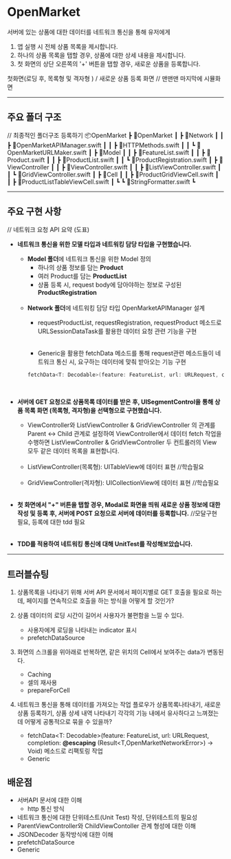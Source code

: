 # OpenMarket

서버에 있는 상품에 대한 데이터를 네트워크 통신을 통해 유저에게
  1. 앱 실행 시 전체 상품 목록을 제시합니다.
  2. 하나의 상품 목록을 탭할 경우, 상품에 대한 상세 내용을 제시합니다.
  3. 첫 화면의 상단 오른쪽의 '+' 버튼을 탭할 경우, 새로운 상품을 등록합니다.

첫화면(로딩 후, 목록형 및 격자형 ) / 새로운 상품 등록 화면 // 맨맨맨 마지막에 시뮬화면


---
## 주요 폴더 구조
// 최종적인 폴더구조 등록하기
📦OpenMarket
 ┣ 📂OpenMarket
 ┃ ┣ 📂Network
 ┃ ┃ ┣ 📜OpenMarketAPIManager.swift
 ┃ ┃ ┣ 📜HTTPMethods.swift
 ┃ ┃ ┗ 📜OpenMarketURLMaker.swift
 ┃ ┣ 📂Model
 ┃ ┃ ┣ 📜FeatureList.swift
 ┃ ┃ ┣ 📜Product.swift
 ┃ ┃ ┣ 📜ProductList.swift
 ┃ ┃ ┗ 📜ProductRegistration.swift
 ┃ ┣ 📂ViewController
 ┃ ┃ ┣ 📜ViewController.swift
 ┃ ┃ ┣ 📜ListViewController.swift
 ┃ ┃ ┗ 📜GridViewController.swift
 ┃ ┣ 📂Cell
 ┃ ┃ ┣ 📜ProductGridViewCell.swift
 ┃ ┃ ┣ 📜ProductListTableViewCell.swift
 ┃ ┗ ┗ 📜StringFormatter.swift
 ┗

---
## 주요 구현 사항

// 네트워크 요청 API 요약 (도표)

- <b>네트워크 통신을 위한 모델 타입과 네트워킹 담당 타입을 구현했습니다.</b>
  - <b>Model 폴더</b>에 네트워크 통신을 위한 Model 정의
    - 하나의 상품 정보를 담는 <b>Product</b>
    - 여러 Product를 담는 <b>ProductList</b>
    - 상품 등록 시, request body에 담아야하는 정보로 구성된 <b>ProductRegistration</b><br><br> 
  - <b>Network 폴더</b>에 네트워킹 담당 타입 OpenMarketAPIManager 설계<br> 
    - requestProductList, requestRegistration, requestProduct 메소드로 URLSessionDataTask를 활용한 데이터 요청 관련 기능을 구현<br><br>

    - Generic을 활용한 fetchData 메소드를 통해 request관련 메소드들이 네트워크 통신 시, 요구하는 데이터에 맞춰 받아오는 기능 구현 
     ``` swift
     fetchData<T: Decodable>(feature: FeatureList, url: URLRequest, completion: @escaping (Result<T,  OpenMarketNetworkError>) -> Void)
     ```
    <br>
- <b>서버에 GET 요청으로 상품목록 데이터를 받은 후, UISegmentControl을 통해 상품 목록 화면 (목록형, 격자형)을 선택형으로 구현했습니다.</b>
  - ViewController와 ListViewController & GridViewController 의 관계를 Parent <-> Child 관계로 설정하여 ViewController에서 데이터 fetch 작업을 수행하면 ListViewController & GridViewController 두 컨트롤러의 View 모두 같은 데이터 목록을 표현합니다.<br><br>
  - ListViewController(목록형): UITableView에 데이터 표현
  //학습필요<br><br>
  - GridViewController(격자형): UICollectionView에 데이터 표현
  //학습필요 <br><br>
- <b>첫 화면에서 "+" 버튼을 탭할 경우, Modal로 화면을 띄워 새로운 상품 정보에 대한 작성 및 등록 후, 서버에 POST 요청으로 서버에 데이터를 등록합니다.</b>
//모달구현 필요, 등록에 대한 tdd 필요  <br><br>

- <b>TDD를 적용하여 네트워킹 통신에 대해 UnitTest를 작성해보았습니다.</b>


---
## 트러블슈팅

1. 상품목록을 나타내기 위해 서버 API 문서에서 페이지별로 GET 호출을 필요로 하는데, 페이지를 연속적으로 호출을 하는 방식을 어떻게 할 것인가?

2. 상품 데이터의 로딩 시간이 길어서 사용자가 불편함을 느낄 수 있다.
   - 사용자에게 로딩을 나타내는 indicator 표시
   - prefetchDataSource
3. 화면의 스크롤을 위아래로 반복하면, 같은 위치의 Cell에서 보여주는 data가 변동된다.
   - Caching
   - 셀의 재사용
   - prepareForCell

4. 네트워크 통신을 통해 데이터를 가져오는 작업 플로우가 상품목록나타내기, 새로운 상품 등록하기, 상품 상세 내역 나타내기 각각의 기능 내에서 유사하다고 느껴졌는데 어떻게 공통적으로 묶을 수 있을까?
   - fetchData<T: Decodable>(feature: FeatureList, url: URLRequest, completion: **@escaping** (Result<T,OpenMarketNetworkError>) -> Void) 메소드로 리팩토링 작업
   - Generic



## 배운점

- 서버API 문서에 대한  이해
  - http 통신 방식
- 네트워크 통신에 대한 단위테스트(Unit Test) 작성, 단위테스트의 필요성
- ParentViewController와 ChildViewContoller 관계 형성에 대한 이해
- JSONDecoder 동작방식에 대한 이해
- prefetchDataSource
- Generic

